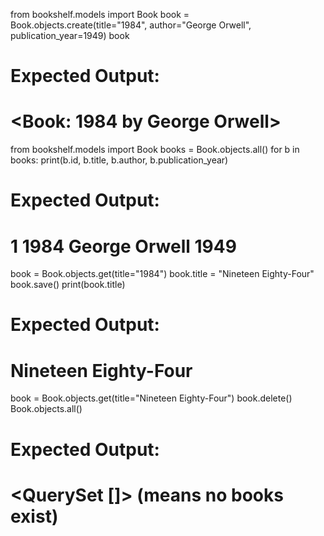 from bookshelf.models import Book
book = Book.objects.create(title="1984", author="George Orwell", publication_year=1949)
book
# Expected Output:
# <Book: 1984 by George Orwell>
from bookshelf.models import Book
books = Book.objects.all()
for b in books:
    print(b.id, b.title, b.author, b.publication_year)
# Expected Output:
# 1 1984 George Orwell 1949
book = Book.objects.get(title="1984")
book.title = "Nineteen Eighty-Four"
book.save()
print(book.title)
# Expected Output:
# Nineteen Eighty-Four
book = Book.objects.get(title="Nineteen Eighty-Four")
book.delete()
Book.objects.all()
# Expected Output:
# <QuerySet []>  (means no books exist)
